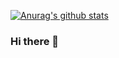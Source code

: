 [![Anurag's github stats](https://github-readme-stats.vercel.app/api?username=IsmeKG)](https://github.com/anuraghazra/github-readme-stats)
### Hi there 👋

<!--
**IsmeKG/IsmeKG** is a ✨ _special_ ✨ repository because its `README.md` (this file) appears on your GitHub profile.

Here are some ideas to get you started:

- 🔭 I’m currently working on ...
- 🌱 I’m currently learning on 
- 👯 I’m looking to collaborate on ...
- 🤔 I’m looking for help with ...
- 💬 Ask me about ...
- 📫 How to reach me: ...
- 😄 Pronouns: ...
- ⚡ Fun fact: ...
-->
